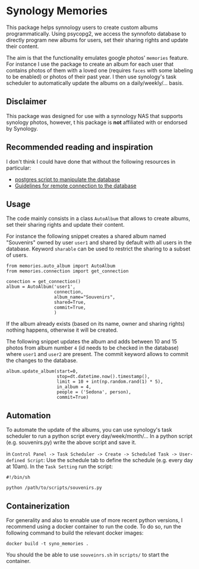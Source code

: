 # Synology Memories

This package helps synnology users to create custom albums programmatically. 
Using psycopg2, we access the synnofoto database to directly program new albums for users, set their sharing rights 
and update their content.

The aim is that the functionality emulates google photos' `memories` feature. For instance I use the package to create 
an album for each user that contains photos of them with a loved one (requires `faces` with some labeling to be enabled)
or photos of their past year. I then use synology's task scheduler to automatically update the albums 
on a daily/weekly/... basis.

## Disclaimer

This package was designed for use with a synnology NAS that supports synology photos, however, t
his package is **not** affiliated with or endorsed by Synology.

## Recommended reading and inspiration

I don't think I could have done that without the following resources in particular:
* [postgres script to manipulate the database](https://community.synology.com/enu/forum/1/post/148949)
* [Guidelines for remote connection to the database](https://community.synology.com/enu/forum/1/post/148949)

## Usage

The code mainly consists in a class `AutoAlbum` that allows to create albums, 
set their sharing rights and update their content. 

For instance the following snippet creates a shared album named "Souvenirs" owned by user 
`user1` and shared by default with all users in the database. Keyword `sharable` can be used to restrict the sharing 
to a subset of users.

```
from memories.auto_album import AutoAlbum
from memories.connection import get_connection

conection = get_connection()
album = AutoAlbum('user1',
                  connection,
                  album_name="Souvenirs",
                  shared=True,
                  commit=True,
                  )
```

If the album already exists (based on its name, owner and sharing rights) nothing happens, otherwise it will be created.
    
The following snippet updates the album and adds between 10 and 15 photos from album number `4` 
(id needs to be checked in the database) where `user1` and `user2` are present.
The commit keyword allows to commit the changes to the database.
```
album.update_album(start=0,
                   stop=dt.datetime.now().timestamp(),
                   limit = 10 + int(np.random.rand(1) * 5),
                   in_album = 4,
                   people = ('Sedona', person),
                   commit=True)
```

## Automation

To automate the update of the albums, you can use synology's task scheduler to run a python script every day/week/month/...
In a python script (e.g. souvenirs.py) write the above script and save it. 

in `Control Panel -> Task Scheduler -> Create -> Scheduled Task -> User-defined Script`:
Use the schedule tab to define the schedule (e.g. every day at 10am). In the `Task Setting` run the script: 

```
#!/bin/sh

python /path/to/scripts/souvenirs.py 
```

## Containerization

For generality and also to ennable use of more recent python versions, I recommend using a docker container to run the 
code. To do so, run the following command to build the relevant docker images:

```
docker build -t syno_memories .
```

You should the be able to use `souveinrs.sh` in `scripts/` to start the container.